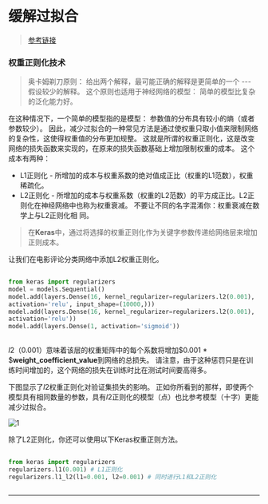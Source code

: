 # 缓解过拟合

> [参考链接](https://zhuanlan.zhihu.com/p/33138871)


### **权重正则化技术**

> 奥卡姆剃刀原则：
给出两个解释，最可能正确的解释是更简单的一个 --- 假设较少的解释。 
这个原则也适用于神经网络的模型： 简单的模型比复杂的泛化能力好。


在这种情况下，一个简单的模型指的是模型：
参数值的分布具有较小的熵（或者参数较少）。 因此，减少过拟合的一种常见方法是通过使权重只取小值来限制网络的复杂性，这使得权重值的分布更加规整。
这就是所谓的权重正则化，这是改变网络的损失函数来实现的，在原来的损失函数基础上增加限制权重的成本。
这个成本有两种：

 - L1正则化 - 所增加的成本与权重系数的绝对值成正比（权重的L1范数），权重稀疏化。
 - L2正则化 - 所增加的成本与权重系数（权重的L2范数）的平方成正比。L2正则化在神经网络中也称为权重衰减。 不要让不同的名字混淆你：权重衰减在数学上与L2正则化相 同。

> 在**Keras**中，通过将选择的权重正则化作为关键字参数传递给网络层来增加正则成本。

让我们在电影评论分类网络中添加L2权重正则化。

```python
  
from keras import regularizers
model = models.Sequential()
model.add(layers.Dense(16, kernel_regularizer=regularizers.l2(0.001),
activation='relu', input_shape=(10000,)))
model.add(layers.Dense(16, kernel_regularizer=regularizers.l2(0.001),
activation='relu'))
model.add(layers.Dense(1, activation='sigmoid'))
  
```

$l2（0.001）$意味着该层的权重矩阵中的每个系数将增加$0.001 * $**weight_coefficient_value**到网络的总损失。 
请注意，由于这种惩罚只是在训练时间增加的，这个网络的损失在训练时比在测试时间要高得多。

下图显示了$l2$权重正则化对验证集损失的影响。
正如你所看到的那样，即使两个模型具有相同数量的参数，具有$l2$正则化的模型（点）也比参考模型（十字）更能减少过拟合。

![1](https://leanote.com/api/file/getImage?fileId=5b518aa4ab644167070014bb)

除了L2正则化，你还可以使用以下Keras权重正则方法。

```python
  
from keras import regularizers
regularizers.l1(0.001) # L1正则化
regularizers.l1_l2(l1=0.001, l2=0.001) # 同时进行L1和L2正则化
  
```


----------
